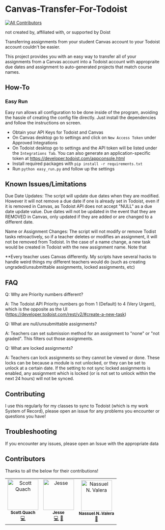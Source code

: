 # Canvas-Transfer-For-Todoist
<!-- ALL-CONTRIBUTORS-BADGE:START - Do not remove or modify this section -->
[![All Contributors](https://img.shields.io/badge/all_contributors-3-orange.svg?style=flat-square)](#contributors-)
<!-- ALL-CONTRIBUTORS-BADGE:END -->

not created by, affiliated with, or supported by Doist

Transferring assignments from your student Canvas account to your Todoist account couldn't be easier.

This project provides you with an easy way to transfer all of your assignments from a Canvas account into a Todoist account with appropraite due dates and assignment to auto-generated projects that match course names.

## How-To

### Easy Run

Easy run allows all configuration to be done inside of the program, avoiding the hassle of creating the config file directly. 
Just install the dependencies and follow the instructions on screen.

- Obtain your API Keys for Todoist and Canvas
- On Canvas desktop go to settings and click on ```New Access Token``` under Approved Integrations
- On Todoist desktop go to settings and the API token will be listed under the ```Integrations Tab```. You can also generate an application-specific token at https://developer.todoist.com/appconsole.html
- Install required packages with `pip install -r requirements.txt`
- Run `python easy_run.py` and follow up the settings

## Known Issues/Limitations

Due Date Updates: The script will update due dates when they are modified. However it will not remove a due date if one is already set in Todoist, even if it is removed in Canvas, as Todoist API does not accept "NULL" as a due date update value.  Due dates will not be updated in the event that they are REMOVED in Canvas, only updated if they are added or are changed to a different date.

Name or Assignment Changes: The script will not modify or remove Todist tasks retroactively, so if a teacher deletes or modifies an assignment, it will not be removed from Todoist. In the case of a name change, a new task would be created in Todoist with the new assignment name. Note that

**Every teacher uses Canvas differently. My scripts have several hacks to handle weird things my different teachers would do (such as creating ungraded/unsubmittable assignments, locked assignments, etc)

## FAQ
Q: Why are Priority numbers different?

A: The Todoist API Priority numbers go from 1 (Default) to 4 (Very Urgent), which is the opposite as the UI (https://developer.todoist.com/rest/v2/#create-a-new-task)

Q: What are null/unsubmittable assignments?

A: Teachers can set submission method for an assignment to "none" or "not graded". This filters out those assignments.

Q: What are locked assignments?

A: Teachers can lock assignments so they cannot be viewed or done. These locks can be because a module is not unlocked, or they can be set to unlock at a certain date. If the setting to not sync locked assignments is enabled, any assignment which is locked (or is not set to unlock within the next 24 hours) will not be synced.

## Contributing
I use this regularly for my classes to sync to Todoist (which is my work System of Record), please open an issue for any problems you encounter or questions you have!

## Troubleshooting
If you encounter any issues, please open an Issue with the appropriate data

## Contributors
Thanks to all the below for their contributions!

<!-- ALL-CONTRIBUTORS-LIST:START - Do not remove or modify this section -->
<!-- prettier-ignore-start -->
<!-- markdownlint-disable -->
<table>
  <tbody>
    <tr>
      <td align="center"><a href="https://scottquach.com/"><img src="https://avatars.githubusercontent.com/u/11187380?v=4?s=100" width="100px;" alt="Scott Quach"/><br /><sub><b>Scott Quach</b></sub></a><br /><a href="https://github.com/stacksjb/Canvas-Assignments-Transfer-For-Todoist-S/commits?author=scottquach" title="Code">💻</a></td>
      <td align="center"><a href="https://github.com/stacksjb"><img src="https://avatars.githubusercontent.com/u/2865491?v=4?s=100" width="100px;" alt="Jesse"/><br /><sub><b>Jesse</b></sub></a><br /><a href="https://github.com/stacksjb/Canvas-Assignments-Transfer-For-Todoist-S/commits?author=stacksjb" title="Code">💻</a> <a href="https://github.com/stacksjb/Canvas-Assignments-Transfer-For-Todoist-S/issues?q=author%3Astacksjb" title="Bug reports">🐛</a></td>
      <td align="center"><a href="http://linkedin.com/in/nassuelvc"><img src="https://avatars.githubusercontent.com/u/34118212?v=4?s=100" width="100px;" alt="Nassuel N. Valera"/><br /><sub><b>Nassuel N. Valera</b></sub></a><br /><a href="https://github.com/stacksjb/Canvas-Assignments-Transfer-For-Todoist-S/issues?q=author%3ANassuel" title="Bug reports">🐛</a></td>
    </tr>
  </tbody>
</table>

<!-- markdownlint-restore -->
<!-- prettier-ignore-end -->

<!-- ALL-CONTRIBUTORS-LIST:END -->